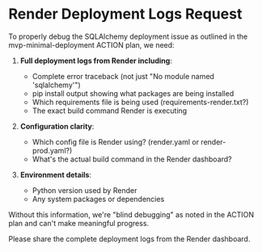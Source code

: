 # Render Deployment Logs Request

To properly debug the SQLAlchemy deployment issue as outlined in the mvp-minimal-deployment ACTION plan, we need:

1. **Full deployment logs from Render including**:

   - Complete error traceback (not just "No module named 'sqlalchemy'")
   - pip install output showing what packages are being installed
   - Which requirements file is being used (requirements-render.txt?)
   - The exact build command Render is executing

2. **Configuration clarity**:

   - Which config file is Render using? (render.yaml or render-prod.yaml?)
   - What's the actual build command in the Render dashboard?

3. **Environment details**:
   - Python version used by Render
   - Any system packages or dependencies

Without this information, we're "blind debugging" as noted in the ACTION plan and can't make meaningful progress.

Please share the complete deployment logs from the Render dashboard.
